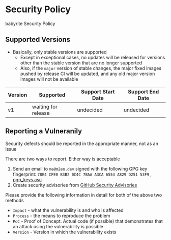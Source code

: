 # Security Policy

babyrite Security Policy

## Supported Versions

- Basically, only stable versions are supported
  - Except in exceptional cases, no updates will be released for versions other than the stable version that are no longer supported
  - Also, if the `major` version of stable changes, the major fixed images pushed by release CI will be updated, and any old major version images will not be available

| Version  | Supported | Support Start Date                                                        | Support End Date |
| -------- | --------- | ------------------------------------------------------------------------- | ---------------- |
| v1 | waiting for release | undecided | undecided |

## Reporting a Vulneranily

Security defects should be reported in the appropriate manner, not as an Issue

There are two ways to report. Either way is acceptable

1. Send an email to `me@m2en.dev` signed with the following GPG key
   fingerprint: `78E4 CFE0 B3B2 0C4C 7BAA A3CA 6554 A829 D251 53F9` , [pgp_keys.asc](https://keybase.io/m2en/pgp_keys.asc?fingerprint=78e4cfe0b3b20c4c7baaa3ca6554a829d25153f9)
2. Create security advisories from [GitHub Security Advisories](https://github.com/m2en/babyrite/security/advisories/new)

Please provide the following information in detail for both of the above two methods

- `Impact` - what the vulnerability is and who is affected
- `Process` - the means to reproduce the problem
- `PoC` - Proof of Concept. Actual code (if possible) that demonstrates that an attack using the vulnerability is possible
- `Version` - Version in which the vulnerability exists
